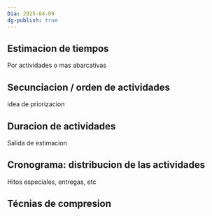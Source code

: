 ```yaml
---
Dia: 2025-04-09
dg-publish: true
---
```

## Estimacion de tiempos 
Por actividades o mas abarcativas
## Secunciacion / orden de actividades 
idea de priorizacion
## Duracion de actividades 
Salida de estimacion

## Cronograma: distribucion de las actividades 
Hitos especiales, entregas, etc
## Técnias de compresion